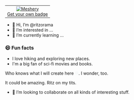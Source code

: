 <table align="right"><tr><td align="center">
<a href= "https://badges.layer5.io" >
  <img width="224px" src="https://badges.layer5.io/assets/badges/meshery/meshery.png" alt = "Meshery" />
<br />Get your own badge</a>
</td></tr></table>

- 👋 Hi, I’m @ritzorama
- 👀 I’m interested in ...
- 🌱 I’m currently learning ...




### 😄 Fun facts

* I love hiking and exploring new places.
* I'm a big fan of sci-fi movies and books.

<!---
ritzorama/ritzorama is a ✨ special ✨ repository because its `README.md` (this file) appears on your GitHub profile.
You can click the Preview link to take a look at your changes.
--->
Who knows what I will create here <img src="help.svg" width="12px" />. I wonder, too.

It could be amazing. Ritz on my tits.

- 💞️ I’m looking to collaborate on all kinds of interesting stuff.
